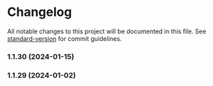 # Changelog

All notable changes to this project will be documented in this file. See [standard-version](https://github.com/conventional-changelog/standard-version) for commit guidelines.

### 1.1.30 (2024-01-15)

### 1.1.29 (2024-01-02)
